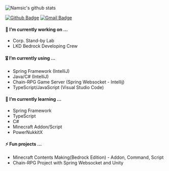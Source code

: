 <!--
**namsic6460/namsic6460** is a ✨ _special_ ✨ repository because its `README.md` (this file) appears on your GitHub profile.

Here are some ideas to get you started:

- 🔭 I’m currently working on ...
- 🌱 I’m currently learning ...
- 👯 I’m looking to collaborate on ...
- 🤔 I’m looking for help with ...
- 💬 Ask me about ...
- 📫 How to reach me: ...
- 😄 Pronouns: ...
- ⚡ Fun fact: ...

#### 🏫  I’m currently studying on ...
* Daegu Software Meister High School
-->

![Namsic's github stats](https://github-readme-stats.vercel.app/api?username=namsic6460&show_icons=true&hide_border=true&count_private=true)

[![Github Badge](https://img.shields.io/badge/Github-000000?style=flat-square&logo=Github&logoColor=white&link=namsic6460@gmail.com)](namsic6460@gmail.com)
[![Gmail Badge](https://img.shields.io/badge/Gmail-d14836?style=flat-square&logo=Gmail&logoColor=white&link=namsic6460@gmail.com)](namsic6460@gmail.com)

#### 🔭 I’m currently working on ...

-   Corp. Stand-by Lab
-   LKD Bedrock Developing Crew

#### 🎖 I’m currently using ...

-   Spring Framework (IntelliJ)
-   Java/C# (IntelliJ)
-   Chain-RPG Game Server (Spring Websocket - Intellij)
-   TypeScript/JavaScript (Visual Studio Code)

#### 🛫 I’m currently learning ...

-   Spring Framework
-   TypeScript
-   C#
-   Minecraft Addon/Script
-   PowerNukkitX

#### ⚡ Fun projects ...

-   Minecraft Contents Making(Bedrock Edition) - Addon, Command, Script
-   Chain-RPG Project with Spring Websocket and Unity
